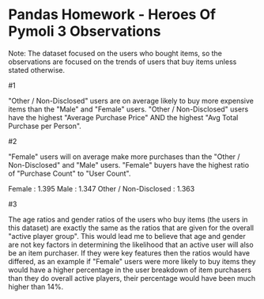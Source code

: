 # Pandas Homework - Heroes Of Pymoli 3 Observations

Note: The dataset focused on the users who bought items, so the observations are focused on the trends of users that buy items unless stated otherwise.

#1

"Other / Non-Disclosed" users are on average likely to buy more expensive items than the "Male" and "Female" users.
"Other / Non-Disclosed" users have the  highest "Average Purchase Price" AND the highest "Avg Total Purchase per Person".

#2

"Female" users will on average make more purchases than the "Other / Non-Disclosed" and "Male" users.  "Female" buyers have the highest ratio of "Purchase Count" to "User Count".

Female                  : 1.395
Male                    : 1.347
Other / Non-Disclosed   : 1.363

#3

The age ratios and gender ratios of the users who buy items (the users in this dataset) are exactly the same as the ratios that are given for the overall "active player group".
This would lead me to believe that age and gender are not key factors in determining the likelihood that an active user will also be an item purchaser.
If they were key features then the ratios would have differed, as an example if "Female" users were more likely to buy items they would have a higher percentage in the user breakdown of item purchasers than they do overall active players, their percentage would have been much higher than 14%.
